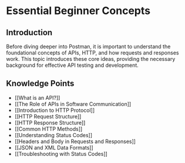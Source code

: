 # Essential Beginner Concepts

## Introduction
Before diving deeper into Postman, it is important to understand the foundational concepts of APIs, HTTP, and how requests and responses work. This topic introduces these core ideas, providing the necessary background for effective API testing and development.

## Knowledge Points

- [[What is an API?]]
- [[The Role of APIs in Software Communication]]
- [[Introduction to HTTP Protocol]]
- [[HTTP Request Structure]]
- [[HTTP Response Structure]]
- [[Common HTTP Methods]]
- [[Understanding Status Codes]]
- [[Headers and Body in Requests and Responses]]
- [[JSON and XML Data Formats]]
- [[Troubleshooting with Status Codes]] 